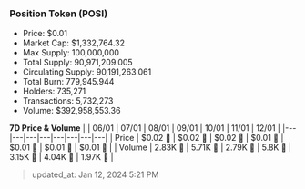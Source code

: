 
  ### Position Token (POSI)
  - Price: $0.01
  - Market Cap: $1,332,764.32
  - Max Supply: 100,000,000
  - Total Supply: 90,971,209.005
  - Circulating Supply: 90,191,263.061
  - Total Burn: 779,945.944
  - Holders: 735,271
  - Transactions: 5,732,273
  - Volume: $392,958,553.36

  **7D Price & Volume**
  | | 06&#x2F;01 | 07&#x2F;01 | 08&#x2F;01 | 09&#x2F;01 | 10&#x2F;01 | 11&#x2F;01 | 12&#x2F;01 |
  |---|---|---|---|---|---|---|---|
  | Price | $0.02 🔻 | $0.02 🚀 | $0.02 🔻 | $0.01 🔻 | $0.01 🚀 | $0.01 🔻 | $0.01 🔻 |
  | Volume | 2.83K 🚀 | 5.71K 🚀 | 2.79K 🔻 | 5.8K 🚀 | 3.15K 🔻 | 4.04K 🚀 | 1.97K 🔻 |

  > updated_at: Jan 12, 2024 5:21 PM
